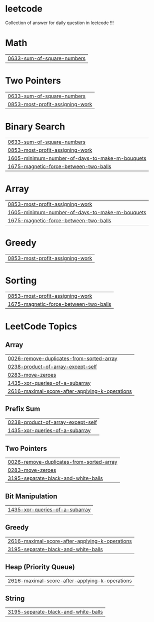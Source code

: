 # leetcode
Collection of answer for daily question in leetcode !!!


# Math
|  |
| ------- |
| [0633-sum-of-square-numbers](https://github.com/Anirudhpk2001/leetcode/tree/master/0633-sum-of-square-numbers) |
# Two Pointers
|  |
| ------- |
| [0633-sum-of-square-numbers](https://github.com/Anirudhpk2001/leetcode/tree/master/0633-sum-of-square-numbers) |
| [0853-most-profit-assigning-work](https://github.com/Anirudhpk2001/leetcode/tree/master/0853-most-profit-assigning-work) |
# Binary Search
|  |
| ------- |
| [0633-sum-of-square-numbers](https://github.com/Anirudhpk2001/leetcode/tree/master/0633-sum-of-square-numbers) |
| [0853-most-profit-assigning-work](https://github.com/Anirudhpk2001/leetcode/tree/master/0853-most-profit-assigning-work) |
| [1605-minimum-number-of-days-to-make-m-bouquets](https://github.com/Anirudhpk2001/leetcode/tree/master/1605-minimum-number-of-days-to-make-m-bouquets) |
| [1675-magnetic-force-between-two-balls](https://github.com/Anirudhpk2001/leetcode/tree/master/1675-magnetic-force-between-two-balls) |
# Array
|  |
| ------- |
| [0853-most-profit-assigning-work](https://github.com/Anirudhpk2001/leetcode/tree/master/0853-most-profit-assigning-work) |
| [1605-minimum-number-of-days-to-make-m-bouquets](https://github.com/Anirudhpk2001/leetcode/tree/master/1605-minimum-number-of-days-to-make-m-bouquets) |
| [1675-magnetic-force-between-two-balls](https://github.com/Anirudhpk2001/leetcode/tree/master/1675-magnetic-force-between-two-balls) |
# Greedy
|  |
| ------- |
| [0853-most-profit-assigning-work](https://github.com/Anirudhpk2001/leetcode/tree/master/0853-most-profit-assigning-work) |
# Sorting
|  |
| ------- |
| [0853-most-profit-assigning-work](https://github.com/Anirudhpk2001/leetcode/tree/master/0853-most-profit-assigning-work) |
| [1675-magnetic-force-between-two-balls](https://github.com/Anirudhpk2001/leetcode/tree/master/1675-magnetic-force-between-two-balls) |
<!---LeetCode Topics Start-->
# LeetCode Topics
## Array
|  |
| ------- |
| [0026-remove-duplicates-from-sorted-array](https://github.com/Anirudhpk2001/leetcode/tree/master/0026-remove-duplicates-from-sorted-array) |
| [0238-product-of-array-except-self](https://github.com/Anirudhpk2001/leetcode/tree/master/0238-product-of-array-except-self) |
| [0283-move-zeroes](https://github.com/Anirudhpk2001/leetcode/tree/master/0283-move-zeroes) |
| [1435-xor-queries-of-a-subarray](https://github.com/Anirudhpk2001/leetcode/tree/master/1435-xor-queries-of-a-subarray) |
| [2616-maximal-score-after-applying-k-operations](https://github.com/Anirudhpk2001/leetcode/tree/master/2616-maximal-score-after-applying-k-operations) |
## Prefix Sum
|  |
| ------- |
| [0238-product-of-array-except-self](https://github.com/Anirudhpk2001/leetcode/tree/master/0238-product-of-array-except-self) |
| [1435-xor-queries-of-a-subarray](https://github.com/Anirudhpk2001/leetcode/tree/master/1435-xor-queries-of-a-subarray) |
## Two Pointers
|  |
| ------- |
| [0026-remove-duplicates-from-sorted-array](https://github.com/Anirudhpk2001/leetcode/tree/master/0026-remove-duplicates-from-sorted-array) |
| [0283-move-zeroes](https://github.com/Anirudhpk2001/leetcode/tree/master/0283-move-zeroes) |
| [3195-separate-black-and-white-balls](https://github.com/Anirudhpk2001/leetcode/tree/master/3195-separate-black-and-white-balls) |
## Bit Manipulation
|  |
| ------- |
| [1435-xor-queries-of-a-subarray](https://github.com/Anirudhpk2001/leetcode/tree/master/1435-xor-queries-of-a-subarray) |
## Greedy
|  |
| ------- |
| [2616-maximal-score-after-applying-k-operations](https://github.com/Anirudhpk2001/leetcode/tree/master/2616-maximal-score-after-applying-k-operations) |
| [3195-separate-black-and-white-balls](https://github.com/Anirudhpk2001/leetcode/tree/master/3195-separate-black-and-white-balls) |
## Heap (Priority Queue)
|  |
| ------- |
| [2616-maximal-score-after-applying-k-operations](https://github.com/Anirudhpk2001/leetcode/tree/master/2616-maximal-score-after-applying-k-operations) |
## String
|  |
| ------- |
| [3195-separate-black-and-white-balls](https://github.com/Anirudhpk2001/leetcode/tree/master/3195-separate-black-and-white-balls) |
<!---LeetCode Topics End-->